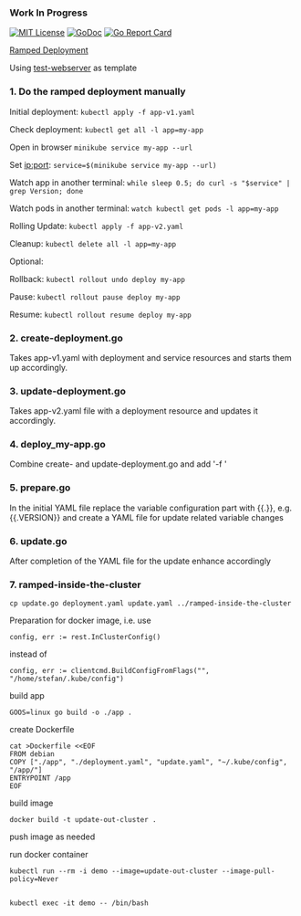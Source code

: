### Work In Progress

[![MIT License](https://img.shields.io/github/license/mashape/apistatus.svg?maxAge=2592000)](https://github.com/stefanhans/Go4k8s/blob/master/LICENSE)
[![GoDoc](https://godoc.org/github.com/stefanhans/Go4k8s/tree/master/Showcase/Deployments/ramped?status.svg)](https://godoc.org/github.com/stefanhans/Go4k8s/tree/master/Showcase/Deployments/ramped)
[![Go Report Card](https://goreportcard.com/badge/github.com/stefanhans/Go4k8s/tree/master/Showcase/Deployments/ramped)](https://goreportcard.com/report/github.com/Go4k8s/tree/master/Showcase/Deployments/ramped)


[Ramped Deployment](https://github.com/ContainerSolutions/k8s-deployment-strategies/blob/master/ramped/README.md)

Using [test-webserver](https://github.com/stefanhans/Go4k8s/tree/master/Showcase/Images/test-webserver) as template

### 1. Do the ramped deployment manually

Initial deployment: `kubectl apply -f app-v1.yaml`

Check deployment: `kubectl get all -l app=my-app`

Open in browser `minikube service my-app --url`

Set <ip:port>: `service=$(minikube service my-app --url)`

Watch app in another terminal: `while sleep 0.5; do curl -s "$service" | grep Version; done`

Watch pods in another terminal: `watch kubectl get pods -l app=my-app`

Rolling Update: `kubectl apply -f app-v2.yaml`

Cleanup: `kubectl delete all -l app=my-app`


Optional:

Rollback: `kubectl rollout undo deploy my-app`

Pause: `kubectl rollout pause deploy my-app`

Resume: `kubectl rollout resume deploy my-app`

### 2. create-deployment.go

Takes app-v1.yaml with deployment and service resources and starts them up accordingly.


### 3. update-deployment.go

Takes app-v2.yaml file with a deployment resource and updates it accordingly.


### 4. deploy_my-app.go

Combine create- and update-deployment.go and add '-f <yaml-file>'

### 5. prepare.go

In the initial YAML file replace the variable configuration part with {{.<variablename>}}, e.g. {{.VERSION}} and
create a YAML file for update related variable changes

### 6. update.go

After completion of the YAML file for the update enhance accordingly

### 7. ramped-inside-the-cluster

    cp update.go deployment.yaml update.yaml ../ramped-inside-the-cluster

Preparation for docker image, i.e. use

    config, err := rest.InClusterConfig()

instead of

    config, err := clientcmd.BuildConfigFromFlags("", "/home/stefan/.kube/config")

build app

    GOOS=linux go build -o ./app .

create Dockerfile

    cat >Dockerfile <<EOF
    FROM debian
    COPY ["./app", "./deployment.yaml", "update.yaml", "~/.kube/config", "/app/"]
    ENTRYPOINT /app
    EOF

build image

    docker build -t update-out-cluster .

push image as needed

run docker container

    kubectl run --rm -i demo --image=update-out-cluster --image-pull-policy=Never


    kubectl exec -it demo -- /bin/bash
